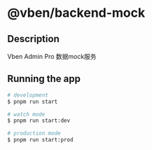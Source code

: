 # @vben/backend-mock

## Description

Vben Admin Pro 数据mock服务

## Running the app

```bash
# development
$ pnpm run start

# watch mode
$ pnpm run start:dev

# production mode
$ pnpm run start:prod
```
